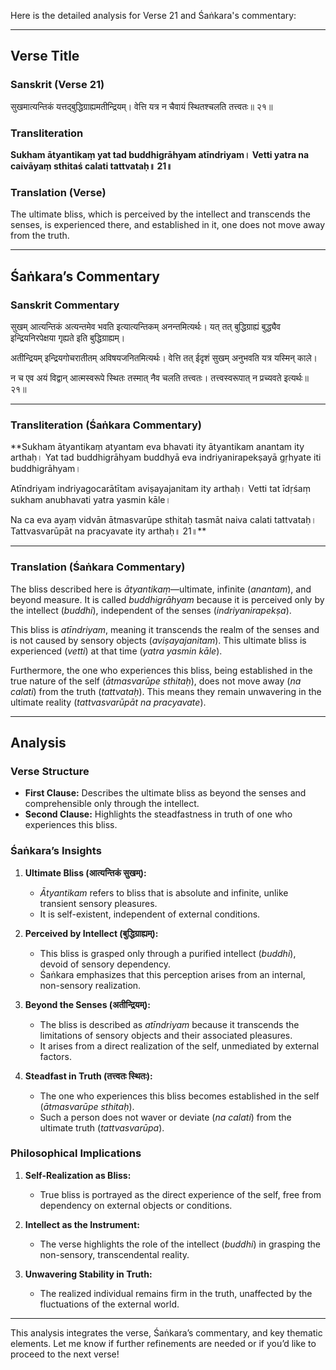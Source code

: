 Here is the detailed analysis for Verse 21 and Śaṅkara's commentary:

---

## Verse Title
### Sanskrit (Verse 21)
सुखमात्यन्तिकं यत्तद्बुद्धिग्राह्यमतीन्द्रियम्।
वेत्ति यत्र न चैवायं स्थितश्चलति तत्त्वतः॥ २१॥

### Transliteration
**Sukham ātyantikaṃ yat tad buddhigrāhyam atīndriyam।
Vetti yatra na caivāyaṃ sthitaś calati tattvataḥ॥ 21॥**

### Translation (Verse)
The ultimate bliss, which is perceived by the intellect and transcends the senses,
is experienced there, and established in it, one does not move away from the truth.

---

## Śaṅkara’s Commentary
### Sanskrit Commentary
सुखम् आत्यन्तिकं अत्यन्तमेव भवति इत्यात्यन्तिकम् अनन्तमित्यर्थः।
यत् तत् बुद्धिग्राह्यं बुद्ध्यैव इन्द्रियनिरपेक्षया गृह्यते इति बुद्धिग्राह्यम्।

अतीन्द्रियम् इन्द्रियगोचरातीतम् अविषयजनितमित्यर्थः।
वेत्ति तत् ईदृशं सुखम् अनुभवति यत्र यस्मिन् काले।

न च एव अयं विद्वान् आत्मस्वरूपे स्थितः तस्मात् नैव चलति तत्त्वतः।
तत्त्वस्वरूपात् न प्रच्यवते इत्यर्थः॥ २१॥

---

### Transliteration (Śaṅkara Commentary)
**Sukham ātyantikaṃ atyantam eva bhavati ity ātyantikam anantam ity arthaḥ।
Yat tad buddhigrāhyam buddhyā eva indriyanirapekṣayā gṛhyate iti buddhigrāhyam।

Atīndriyam indriyagocarātītam aviṣayajanitam ity arthaḥ।
Vetti tat īdṛśaṃ sukham anubhavati yatra yasmin kāle।

Na ca eva ayaṃ vidvān ātmasvarūpe sthitaḥ tasmāt naiva calati tattvataḥ।
Tattvasvarūpāt na pracyavate ity arthaḥ॥ 21॥**

---

### Translation (Śaṅkara Commentary)
The bliss described here is *ātyantikaṃ*—ultimate, infinite (*anantam*), and beyond measure.
It is called *buddhigrāhyam* because it is perceived only by the intellect (*buddhi*), independent of the senses (*indriyanirapekṣa*).

This bliss is *atīndriyam*, meaning it transcends the realm of the senses and is not caused by sensory objects (*aviṣayajanitam*).
This ultimate bliss is experienced (*vetti*) at that time (*yatra yasmin kāle*).

Furthermore, the one who experiences this bliss, being established in the true nature of the self (*ātmasvarūpe sthitaḥ*),
does not move away (*na calati*) from the truth (*tattvataḥ*).
This means they remain unwavering in the ultimate reality (*tattvasvarūpāt na pracyavate*).

---

## Analysis

### Verse Structure
- **First Clause:** Describes the ultimate bliss as beyond the senses and comprehensible only through the intellect.
- **Second Clause:** Highlights the steadfastness in truth of one who experiences this bliss.

### Śaṅkara’s Insights
1. **Ultimate Bliss (आत्यन्तिकं सुखम्):**
   - *Ātyantikam* refers to bliss that is absolute and infinite, unlike transient sensory pleasures.
   - It is self-existent, independent of external conditions.

2. **Perceived by Intellect (बुद्धिग्राह्यम्):**
   - This bliss is grasped only through a purified intellect (*buddhi*), devoid of sensory dependency.
   - Śaṅkara emphasizes that this perception arises from an internal, non-sensory realization.

3. **Beyond the Senses (अतीन्द्रियम्):**
   - The bliss is described as *atīndriyam* because it transcends the limitations of sensory objects and their associated pleasures.
   - It arises from a direct realization of the self, unmediated by external factors.

4. **Steadfast in Truth (तत्त्वतः स्थितः):**
   - The one who experiences this bliss becomes established in the self (*ātmasvarūpe sthitaḥ*).
   - Such a person does not waver or deviate (*na calati*) from the ultimate truth (*tattvasvarūpa*).

### Philosophical Implications
1. **Self-Realization as Bliss:**
   - True bliss is portrayed as the direct experience of the self, free from dependency on external objects or conditions.

2. **Intellect as the Instrument:**
   - The verse highlights the role of the intellect (*buddhi*) in grasping the non-sensory, transcendental reality.

3. **Unwavering Stability in Truth:**
   - The realized individual remains firm in the truth, unaffected by the fluctuations of the external world.

---

This analysis integrates the verse, Śaṅkara’s commentary, and key thematic elements. Let me know if further refinements are needed or if you’d like to proceed to the next verse!
